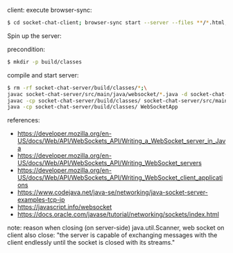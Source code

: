 client: execute browser-sync:

```bash
$ cd socket-chat-client; browser-sync start --server --files **/*.html,**/*.css,**/*.js,**/*.json
```

Spin up the server:

precondition:

```bash
$ mkdir -p build/classes
```

compile and start server:

```bash
$ rm -rf socket-chat-server/build/classes/*;\
javac socket-chat-server/src/main/java/websocket/*.java -d socket-chat-server/build/classes/;\
javac -cp socket-chat-server/build/classes/ socket-chat-server/src/main/java/*.java -d socket-chat-server/build/classes/;\
java -cp socket-chat-server/build/classes/ WebSocketApp
```

references:

- https://developer.mozilla.org/en-US/docs/Web/API/WebSockets_API/Writing_a_WebSocket_server_in_Java
- https://developer.mozilla.org/en-US/docs/Web/API/WebSockets_API/Writing_WebSocket_servers
- https://developer.mozilla.org/en-US/docs/Web/API/WebSockets_API/Writing_WebSocket_client_applications
- https://www.codejava.net/java-se/networking/java-socket-server-examples-tcp-ip
- https://javascript.info/websocket
- https://docs.oracle.com/javase/tutorial/networking/sockets/index.html

note:
reason when closing (on server-side) java.util.Scanner, web socket on client also close: "the server is capable of exchanging messages with the client endlessly until the socket is closed with its streams."
